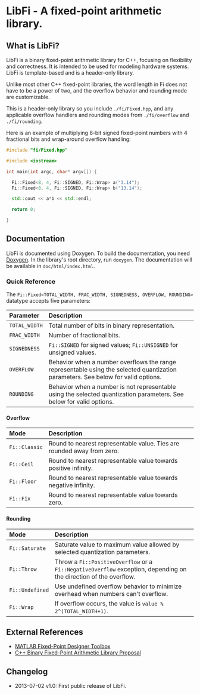 # LibFi - A fixed-point arithmetic library.

## What is LibFi?

LibFi is a binary fixed-point arithmetic library for C++, focusing on flexibility and correctness. It is intended to be used for modeling hardware systems. LibFi is template-based and is a header-only library.

Unlike most other C++ fixed-point libraries, the word length in Fi does not have to be a power of two, and the overflow behavior and rounding mode are customizable.

This is a header-only library so you include `./fi/Fixed.hpp`, and any applicable overflow handlers and rounding modes from `./fi/overflow` and `./fi/rounding`.

Here is an example of multiplying 8-bit signed fixed-point numbers with 4 fractional bits and wrap-around overflow handling:
```cpp
#include "fi/Fixed.hpp"

#include <iostream>

int main(int argc, char* argv[]) {

  Fi::Fixed<8, 4, Fi::SIGNED, Fi::Wrap> a("3.14");
  Fi::Fixed<8, 4, Fi::SIGNED, Fi::Wrap> b("13.14");

  std::cout << a*b << std::endl;

  return 0;

}
```

## Documentation
LibFi is documented using Doxygen. To build the documentation, you need [Doxygen](http://www.doxygen.org). In the library's root directory, run `doxygen`. The documentation will be available in `doc/html/index.html`.

### Quick Reference
The `Fi::Fixed<TOTAL_WIDTH, FRAC_WIDTH, SIGNEDNESS, OVERFLOW, ROUNDING>` datatype accepts five parameters: 

| Parameter | Description |
|:------------|:------------|
| `TOTAL_WIDTH` | Total number of bits in binary representation. |
| `FRAC_WIDTH`  | Number of fractional bits. |
| `SIGNEDNESS`  | `Fi::SIGNED` for signed values; `Fi::UNSIGNED` for unsigned values. |
| `OVERFLOW`    | Behavior when a number overflows the range representable using the selected quantization parameters. See below for valid options. |
| `ROUNDING`    | Behavior when a number is not representable using the selected quantization parameters. See below for valid options. |

#### Overflow

| Mode | Description |
|:------------|:------------|
| `Fi::Classic` | Round to nearest representable value. Ties are rounded away from zero. |
| `Fi::Ceil`    | Round to nearest representable value towards positive infinity. |
| `Fi::Floor`   | Round to nearest representable value towards negative infinity. |
| `Fi::Fix`     | Round to nearest representable value towards zero. |

#### Rounding

| Mode | Description |
|:------------|:------------|
| `Fi::Saturate`  | Saturate value to maximum value allowed by selected quantization parameters. |
| `Fi::Throw`     | Throw a `Fi::PositiveOverflow` or a `Fi::NegativeOverflow` exception, depending on the direction of the overflow. |
| `Fi::Undefined` | Use undefined overflow behavior to minimize overhead when numbers can't overflow. |
| `Fi::Wrap`      | If overflow occurs, the value is `value % 2^(TOTAL_WIDTH+1)`. |
 

## External References
* [MATLAB Fixed-Point Designer Toolbox](http://www.mathworks.com/help/fixedpoint/ref/_f46184.html)
* [C++ Binary Fixed-Point Arithmetic Library Proposal](http://www.open-std.org/jtc1/sc22/wg21/docs/papers/2012/n3352.html)

## Changelog
* 2013-07-02 v1.0: First public release of LibFi.
